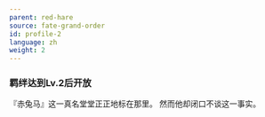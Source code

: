 ```yaml
---
parent: red-hare
source: fate-grand-order
id: profile-2
language: zh
weight: 2
---
```


### 羁绊达到Lv.2后开放

『赤兔马』这一真名堂堂正正地标在那里。
然而他却闭口不谈这一事实。
